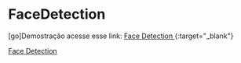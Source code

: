 # FaceDetection

[go]Demostração acesse esse link: [ Face Detection ](https://danilosantana240765.github.io/FaceDetection/index.html){:target="_blank"}

<a href="ttps://danilosantana240765.github.io/FaceDetection/index.html" target='__blank'>Face Detection</a>
